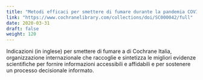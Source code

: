 ```yaml
---
title: "Metodi efficaci per smettere di fumare durante la pandemia COVID-19"
link: "https://www.cochranelibrary.com/collections/doi/SC000042/full"
date: 2020-03-31
draft: false
weight: 120
---
```


Indicazioni (in inglese) per smettere di fumare a di Cochrane Italia, organizzazione internazionale che raccoglie e sintetizza le migliori evidenze scientifiche per fornire informazioni accessibili e affidabili e per sostenere un processo decisionale informato.
